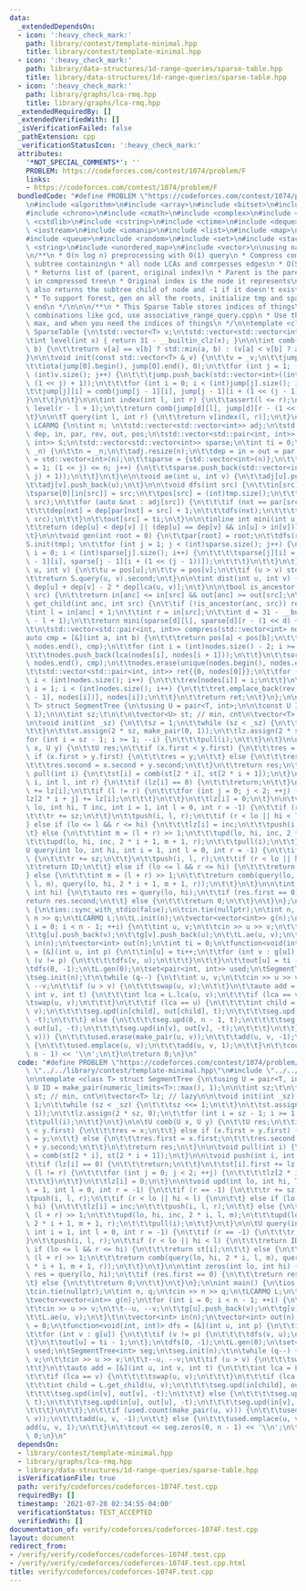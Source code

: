 ```yaml
---
data:
  _extendedDependsOn:
  - icon: ':heavy_check_mark:'
    path: library/contest/template-minimal.hpp
    title: library/contest/template-minimal.hpp
  - icon: ':heavy_check_mark:'
    path: library/data-structures/1d-range-queries/sparse-table.hpp
    title: library/data-structures/1d-range-queries/sparse-table.hpp
  - icon: ':heavy_check_mark:'
    path: library/graphs/lca-rmq.hpp
    title: library/graphs/lca-rmq.hpp
  _extendedRequiredBy: []
  _extendedVerifiedWith: []
  _isVerificationFailed: false
  _pathExtension: cpp
  _verificationStatusIcon: ':heavy_check_mark:'
  attributes:
    '*NOT_SPECIAL_COMMENTS*': ''
    PROBLEM: https://codeforces.com/contest/1074/problem/F
    links:
    - https://codeforces.com/contest/1074/problem/F
  bundledCode: "#define PROBLEM \"https://codeforces.com/contest/1074/problem/F\"\n\
    \n#include <algorithm>\n#include <array>\n#include <bitset>\n#include <cassert>\n\
    #include <chrono>\n#include <cmath>\n#include <complex>\n#include <cstdio>\n#include\
    \ <cstdlib>\n#include <cstring>\n#include <ctime>\n#include <deque>\n#include\
    \ <iostream>\n#include <iomanip>\n#include <list>\n#include <map>\n#include <numeric>\n\
    #include <queue>\n#include <random>\n#include <set>\n#include <stack>\n#include\
    \ <string>\n#include <unordered_map>\n#include <vector>\n\nusing namespace std;\n\
    \n/**\n * O(n log n) preprocessing with O(1) query\n * Compress compute sthe minimal\
    \ subtree containing\n * all node LCAs and comrpesses edges\n * O(S log S) compression\n\
    \ * Returns list of (parent, original index)\n * Parent is the parent of node\
    \ in compressed tree\n * Original index is the node it represents\n * get_child\
    \ also returns the subtree child of node and -1 if it doesn't exist in O(1)\n\
    \ * To support forest, gen on all the roots, initialize tmp and sparse at the\
    \ end\n */\n\n\n/**\n * This Sparse Table stores indices of things\n * For destructive\
    \ combinations like gcd, use associative_range_query.cpp\n * Use this for min,\
    \ max, and when you need the indices of things\n */\n\ntemplate <class T> struct\
    \ SparseTable {\n\tstd::vector<T> v;\n\tstd::vector<std::vector<int>> jump;\n\n\
    \tint level(int x) { return 31 - __builtin_clz(x); }\n\n\tint comb(int a, int\
    \ b) {\n\t\treturn v[a] == v[b] ? std::min(a, b) : (v[a] < v[b] ? a : b);\n\t\
    }\n\n\tvoid init(const std::vector<T> &_v) {\n\t\tv = _v;\n\t\tjump = {std::vector<int>((int)v.size())};\n\
    \t\tiota(jump[0].begin(), jump[0].end(), 0);\n\t\tfor (int j = 1; (1 << j) <=\
    \ (int)v.size(); j++) {\n\t\t\tjump.push_back(std::vector<int>((int)v.size() -\
    \ (1 << j) + 1));\n\t\t\tfor (int i = 0; i < (int)jump[j].size(); i++) {\n\t\t\
    \t\tjump[j][i] = comb(jump[j - 1][i], jump[j - 1][i + (1 << (j - 1))]);\n\t\t\t\
    }\n\t\t}\n\t}\n\n\tint index(int l, int r) {\n\t\tassert(l <= r);\n\t\tint d =\
    \ level(r - l + 1);\n\t\treturn comb(jump[d][l], jump[d][r - (1 << d) + 1]);\n\
    \t}\n\n\tT query(int l, int r) {\n\t\treturn v[index(l, r)];\n\t}\n};\n\nstruct\
    \ LCARMQ {\n\tint n; \n\tstd::vector<std::vector<int>> adj;\n\tstd::vector<int>\
    \ dep, in, par, rev, out, pos;\n\tstd::vector<std::pair<int, int>> tmp;\n\tSparseTable<std::pair<int,\
    \ int>> S;\n\tstd::vector<std::vector<int>> sparse;\n\tint ti = 0;\n\n\tvoid init(int\
    \ _n) {\n\t\tn = _n;\n\t\tadj.resize(n);\n\t\tdep = in = out = par = rev = pos\
    \ = std::vector<int>(n);\n\t\tsparse = {std::vector<int>(n)};\n\t\tfor (int j\
    \ = 1; (1 << j) <= n; j++) {\n\t\t\tsparse.push_back(std::vector<int>(n - (1 <<\
    \ j) + 1));\n\t\t}\n\t}\n\n\tvoid ae(int u, int v) {\n\t\tadj[u].push_back(v);\n\
    \t\tadj[v].push_back(u);\n\t}\n\n\tvoid dfs(int src) {\n\t\tin[src] = ti++;\n\t\
    \tsparse[0][in[src]] = src;\n\t\tpos[src] = (int)tmp.size();\n\t\ttmp.emplace_back(dep[src],\
    \ src);\n\t\tfor (auto &nxt : adj[src]) {\n\t\t\tif (nxt == par[src]) continue;\n\
    \t\t\tdep[nxt] = dep[par[nxt] = src] + 1;\n\t\t\tdfs(nxt);\n\t\t\ttmp.emplace_back(dep[src],\
    \ src);\n\t\t}\n\t\tout[src] = ti;\n\t}\n\n\tinline int mini(int u, int v) {\n\
    \t\treturn (dep[u] < dep[v] || (dep[u] == dep[v] && in[u] > in[v])) ? u : v;\n\
    \t}\n\n\tvoid gen(int root = 0) {\n\t\tpar[root] = root;\n\t\tdfs(root);\n\t\t\
    S.init(tmp); \n\t\tfor (int j = 1; j < (int)sparse.size(); j++) {\n\t\t\tfor (int\
    \ i = 0; i < (int)sparse[j].size(); i++) {\n\t\t\t\tsparse[j][i] = mini(sparse[j\
    \ - 1][i], sparse[j - 1][i + (1 << (j - 1))]);\n\t\t\t}\n\t\t}\n\t}\n\n\tint lca(int\
    \ u, int v) {\n\t\tu = pos[u];\n\t\tv = pos[v];\n\t\tif (u > v) std::swap(u, v);\n\
    \t\treturn S.query(u, v).second;\n\t}\n\n\tint dist(int u, int v) {\n\t\treturn\
    \ dep[u] + dep[v] - 2 * dep[lca(u, v)];\n\t}\n\n\tbool is_ancestor(int anc, int\
    \ src) {\n\t\treturn in[anc] <= in[src] && out[anc] >= out[src];\n\t}\n\n\tint\
    \ get_child(int anc, int src) {\n\t\tif (!is_ancestor(anc, src)) return -1;\n\t\
    \tint l = in[anc] + 1;\n\t\tint r = in[src];\n\t\tint d = 31 - __builtin_clz(r\
    \ - l + 1);\n\t\treturn mini(sparse[d][l], sparse[d][r - (1 << d) + 1]);\n\t}\n\
    \t\n\tstd::vector<std::pair<int, int>> compress(std::vector<int> nodes) {\n\t\t\
    auto cmp = [&](int a, int b) {\n\t\t\treturn pos[a] < pos[b];\n\t\t};\n\t\tsort(nodes.begin(),\
    \ nodes.end(), cmp);\n\t\tfor (int i = (int)nodes.size() - 2; i >= 0; i--) {\n\
    \t\t\tnodes.push_back(lca(nodes[i], nodes[i + 1]));\n\t\t}\n\t\tsort(nodes.begin(),\
    \ nodes.end(), cmp);\n\t\tnodes.erase(unique(nodes.begin(), nodes.end()), nodes.end());\n\
    \t\tstd::vector<std::pair<int, int>> ret{{0, nodes[0]}};\n\t\tfor (int i = 0;\
    \ i < (int)nodes.size(); i++) {\n\t\t\trev[nodes[i]] = i;\n\t\t}\n\t\tfor (int\
    \ i = 1; i < (int)nodes.size(); i++) {\n\t\t\tret.emplace_back(rev[lca(nodes[i\
    \ - 1], nodes[i])], nodes[i]);\n\t\t}\n\t\treturn ret;\n\t}\n};\n\ntemplate <class\
    \ T> struct SegmentTree {\n\tusing U = pair<T, int>;\n\n\tconst U ID = make_pair(numeric_limits<T>::max(),\
    \ 1);\n\n\tint sz;\t\n\t\n\tvector<U> st; // min, cnt\n\tvector<T> lz; // lazy\n\
    \n\tvoid init(int _sz) {\n\t\tsz = 1;\n\t\twhile (sz < _sz) {\n\t\t\tsz <<= 1;\n\
    \t\t}\n\t\tst.assign(2 * sz, make_pair(0, 1));\n\t\tlz.assign(2 * sz, 0);\n\t\t\
    for (int i = sz - 1; i >= 1; --i) {\n\t\t\tpull(i);\n\t\t}\n\t}\n\n\tU comb(U\
    \ x, U y) {\n\t\tU res;\n\t\tif (x.first < y.first) {\n\t\t\tres = x;\n\t\t} else\
    \ if (x.first > y.first) {\n\t\t\tres = y;\n\t\t} else {\n\t\t\tres.first = x.first;\n\
    \t\t\tres.second = x.second + y.second;\n\t\t}\n\t\treturn res;\n\t}\n\n\tvoid\
    \ pull(int i) {\n\t\tst[i] = comb(st[2 * i], st[2 * i + 1]);\n\t}\n\n\tvoid push(int\
    \ i, int l, int r) {\n\t\tif (lz[i] == 0) {\n\t\t\treturn;\n\t\t}\n\t\tst[i].first\
    \ += lz[i];\n\t\tif (l != r) {\n\t\t\tfor (int j = 0; j < 2; ++j) {\n\t\t\t\t\
    lz[2 * i + j] += lz[i];\n\t\t\t}\n\t\t}\n\t\tlz[i] = 0;\n\t}\n\n\tvoid upd(int\
    \ lo, int hi, T inc, int i = 1, int l = 0, int r = -1) {\n\t\tif (r == -1) {\n\
    \t\t\tr += sz;\n\t\t}\n\t\tpush(i, l, r);\n\t\tif (r < lo || hi < l) {\n\n\t\t\
    } else if (lo <= l && r <= hi) {\n\t\t\tlz[i] = inc;\n\t\t\tpush(i, l, r);\n\t\
    \t} else {\n\t\t\tint m = (l + r) >> 1;\n\t\t\tupd(lo, hi, inc, 2 * i, l, m);\n\
    \t\t\tupd(lo, hi, inc, 2 * i + 1, m + 1, r);\n\t\t\tpull(i);\n\t\t}\n\t}\n\n\t\
    U query(int lo, int hi, int i = 1, int l = 0, int r = -1) {\n\t\tif (r == -1)\
    \ {\n\t\t\tr += sz;\n\t\t}\n\t\tpush(i, l, r);\n\t\tif (r < lo || hi < l) {\n\t\
    \t\treturn ID;\n\t\t} else if (lo <= l && r <= hi) {\n\t\t\treturn st[i];\n\t\t\
    } else {\n\t\t\tint m = (l + r) >> 1;\n\t\t\treturn comb(query(lo, hi, 2 * i,\
    \ l, m), query(lo, hi, 2 * i + 1, m + 1, r));\n\t\t}\n\t}\n\n\tint zeros(int lo,\
    \ int hi) {\n\t\tauto res = query(lo, hi);\n\t\tif (res.first == 0) {\n\t\t\t\
    return res.second;\n\t\t} else {\n\t\t\treturn 0;\n\t\t}\n\t}\n};\n\nint main()\
    \ {\n\tios::sync_with_stdio(false);\n\tcin.tie(nullptr);\n\tint n, q;\n\tcin >>\
    \ n >> q;\n\tLCARMQ L;\n\tL.init(n);\n\tvector<vector<int>> g(n);\n\tfor (int\
    \ i = 0; i < n - 1; ++i) {\n\t\tint u, v;\n\t\tcin >> u >> v;\n\t\t--u, --v;\n\
    \t\tg[u].push_back(v);\n\t\tg[v].push_back(u);\n\t\tL.ae(u, v);\n\t}\t\n\tvector<int>\
    \ in(n);\n\tvector<int> out(n);\n\tint ti = 0;\n\tfunction<void(int, int)> dfs\
    \ = [&](int u, int p) {\n\t\tin[u] = ti++;\n\t\tfor (int v : g[u]) {\n\t\t\tif\
    \ (v != p) {\n\t\t\t\tdfs(v, u);\n\t\t\t}\n\t\t}\n\t\tout[u] = ti - 1;\n\t};\n\
    \tdfs(0, -1);\n\tL.gen(0);\n\tset<pair<int, int>> used;\n\tSegmentTree<int> seg;\n\
    \tseg.init(n);\t\n\twhile (q--) {\n\t\tint u, v;\n\t\tcin >> u >> v;\n\t\t--u,\
    \ --v;\n\t\tif (u > v) {\n\t\t\tswap(u, v);\n\t\t}\n\t\tauto add = [&](int u,\
    \ int v, int t) {\n\t\t\tint lca = L.lca(u, v);\n\t\t\tif (lca == v) {\n\t\t\t\
    \tswap(u, v);\n\t\t\t}\n\t\t\tif (lca == u) {\n\t\t\t\tint child = L.get_child(u,\
    \ v);\n\t\t\t\tseg.upd(in[child], out[child], t);\n\t\t\t\tseg.upd(in[v], out[v],\
    \ -t);\n\t\t\t} else {\n\t\t\t\tseg.upd(0, n - 1, t);\n\t\t\t\tseg.upd(in[u],\
    \ out[u], -t);\n\t\t\t\tseg.upd(in[v], out[v], -t);\n\t\t\t}\n\t\t};\n\t\tif (used.count(make_pair(u,\
    \ v))) {\n\t\t\tused.erase(make_pair(u, v));\n\t\t\tadd(u, v, -1);\n\t\t} else\
    \ {\n\t\t\tused.emplace(u, v);\n\t\t\tadd(u, v, 1);\n\t\t}\n\t\tcout << seg.zeros(0,\
    \ n - 1) << '\\n';\n\t}\n\treturn 0;\n}\n"
  code: "#define PROBLEM \"https://codeforces.com/contest/1074/problem/F\"\n\n#include\
    \ \"../../library/contest/template-minimal.hpp\"\n#include \"../../library/graphs/lca-rmq.hpp\"\
    \n\ntemplate <class T> struct SegmentTree {\n\tusing U = pair<T, int>;\n\n\tconst\
    \ U ID = make_pair(numeric_limits<T>::max(), 1);\n\n\tint sz;\t\n\t\n\tvector<U>\
    \ st; // min, cnt\n\tvector<T> lz; // lazy\n\n\tvoid init(int _sz) {\n\t\tsz =\
    \ 1;\n\t\twhile (sz < _sz) {\n\t\t\tsz <<= 1;\n\t\t}\n\t\tst.assign(2 * sz, make_pair(0,\
    \ 1));\n\t\tlz.assign(2 * sz, 0);\n\t\tfor (int i = sz - 1; i >= 1; --i) {\n\t\
    \t\tpull(i);\n\t\t}\n\t}\n\n\tU comb(U x, U y) {\n\t\tU res;\n\t\tif (x.first\
    \ < y.first) {\n\t\t\tres = x;\n\t\t} else if (x.first > y.first) {\n\t\t\tres\
    \ = y;\n\t\t} else {\n\t\t\tres.first = x.first;\n\t\t\tres.second = x.second\
    \ + y.second;\n\t\t}\n\t\treturn res;\n\t}\n\n\tvoid pull(int i) {\n\t\tst[i]\
    \ = comb(st[2 * i], st[2 * i + 1]);\n\t}\n\n\tvoid push(int i, int l, int r) {\n\
    \t\tif (lz[i] == 0) {\n\t\t\treturn;\n\t\t}\n\t\tst[i].first += lz[i];\n\t\tif\
    \ (l != r) {\n\t\t\tfor (int j = 0; j < 2; ++j) {\n\t\t\t\tlz[2 * i + j] += lz[i];\n\
    \t\t\t}\n\t\t}\n\t\tlz[i] = 0;\n\t}\n\n\tvoid upd(int lo, int hi, T inc, int i\
    \ = 1, int l = 0, int r = -1) {\n\t\tif (r == -1) {\n\t\t\tr += sz;\n\t\t}\n\t\
    \tpush(i, l, r);\n\t\tif (r < lo || hi < l) {\n\n\t\t} else if (lo <= l && r <=\
    \ hi) {\n\t\t\tlz[i] = inc;\n\t\t\tpush(i, l, r);\n\t\t} else {\n\t\t\tint m =\
    \ (l + r) >> 1;\n\t\t\tupd(lo, hi, inc, 2 * i, l, m);\n\t\t\tupd(lo, hi, inc,\
    \ 2 * i + 1, m + 1, r);\n\t\t\tpull(i);\n\t\t}\n\t}\n\n\tU query(int lo, int hi,\
    \ int i = 1, int l = 0, int r = -1) {\n\t\tif (r == -1) {\n\t\t\tr += sz;\n\t\t\
    }\n\t\tpush(i, l, r);\n\t\tif (r < lo || hi < l) {\n\t\t\treturn ID;\n\t\t} else\
    \ if (lo <= l && r <= hi) {\n\t\t\treturn st[i];\n\t\t} else {\n\t\t\tint m =\
    \ (l + r) >> 1;\n\t\t\treturn comb(query(lo, hi, 2 * i, l, m), query(lo, hi, 2\
    \ * i + 1, m + 1, r));\n\t\t}\n\t}\n\n\tint zeros(int lo, int hi) {\n\t\tauto\
    \ res = query(lo, hi);\n\t\tif (res.first == 0) {\n\t\t\treturn res.second;\n\t\
    \t} else {\n\t\t\treturn 0;\n\t\t}\n\t}\n};\n\nint main() {\n\tios::sync_with_stdio(false);\n\
    \tcin.tie(nullptr);\n\tint n, q;\n\tcin >> n >> q;\n\tLCARMQ L;\n\tL.init(n);\n\
    \tvector<vector<int>> g(n);\n\tfor (int i = 0; i < n - 1; ++i) {\n\t\tint u, v;\n\
    \t\tcin >> u >> v;\n\t\t--u, --v;\n\t\tg[u].push_back(v);\n\t\tg[v].push_back(u);\n\
    \t\tL.ae(u, v);\n\t}\t\n\tvector<int> in(n);\n\tvector<int> out(n);\n\tint ti\
    \ = 0;\n\tfunction<void(int, int)> dfs = [&](int u, int p) {\n\t\tin[u] = ti++;\n\
    \t\tfor (int v : g[u]) {\n\t\t\tif (v != p) {\n\t\t\t\tdfs(v, u);\n\t\t\t}\n\t\
    \t}\n\t\tout[u] = ti - 1;\n\t};\n\tdfs(0, -1);\n\tL.gen(0);\n\tset<pair<int, int>>\
    \ used;\n\tSegmentTree<int> seg;\n\tseg.init(n);\t\n\twhile (q--) {\n\t\tint u,\
    \ v;\n\t\tcin >> u >> v;\n\t\t--u, --v;\n\t\tif (u > v) {\n\t\t\tswap(u, v);\n\
    \t\t}\n\t\tauto add = [&](int u, int v, int t) {\n\t\t\tint lca = L.lca(u, v);\n\
    \t\t\tif (lca == v) {\n\t\t\t\tswap(u, v);\n\t\t\t}\n\t\t\tif (lca == u) {\n\t\
    \t\t\tint child = L.get_child(u, v);\n\t\t\t\tseg.upd(in[child], out[child], t);\n\
    \t\t\t\tseg.upd(in[v], out[v], -t);\n\t\t\t} else {\n\t\t\t\tseg.upd(0, n - 1,\
    \ t);\n\t\t\t\tseg.upd(in[u], out[u], -t);\n\t\t\t\tseg.upd(in[v], out[v], -t);\n\
    \t\t\t}\n\t\t};\n\t\tif (used.count(make_pair(u, v))) {\n\t\t\tused.erase(make_pair(u,\
    \ v));\n\t\t\tadd(u, v, -1);\n\t\t} else {\n\t\t\tused.emplace(u, v);\n\t\t\t\
    add(u, v, 1);\n\t\t}\n\t\tcout << seg.zeros(0, n - 1) << '\\n';\n\t}\n\treturn\
    \ 0;\n}\n"
  dependsOn:
  - library/contest/template-minimal.hpp
  - library/graphs/lca-rmq.hpp
  - library/data-structures/1d-range-queries/sparse-table.hpp
  isVerificationFile: true
  path: verify/codeforces/codeforces-1074F.test.cpp
  requiredBy: []
  timestamp: '2021-07-28 02:34:55-04:00'
  verificationStatus: TEST_ACCEPTED
  verifiedWith: []
documentation_of: verify/codeforces/codeforces-1074F.test.cpp
layout: document
redirect_from:
- /verify/verify/codeforces/codeforces-1074F.test.cpp
- /verify/verify/codeforces/codeforces-1074F.test.cpp.html
title: verify/codeforces/codeforces-1074F.test.cpp
---
```


